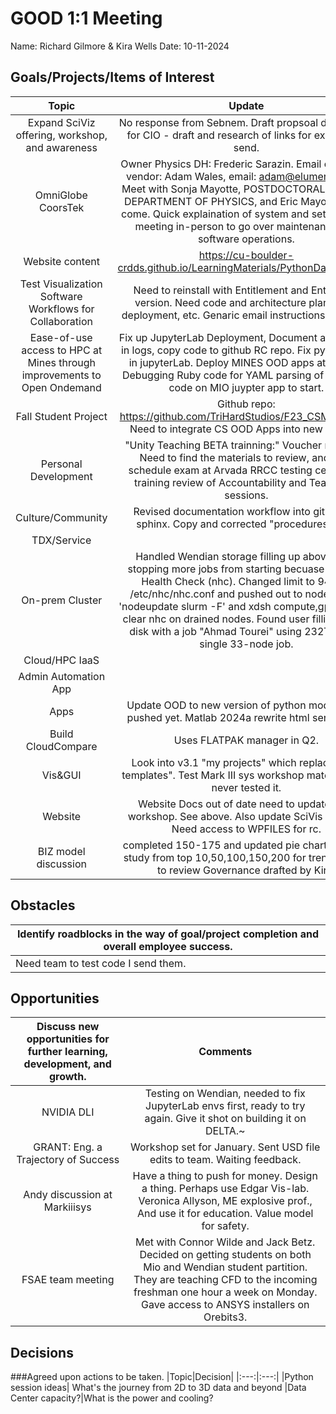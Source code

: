# GOOD 1:1 Meeting 
Name: Richard Gilmore & Kira Wells
Date: 10-11-2024
## Goals/Projects/Items of Interest 
|Topic|Update|
|:---:|:---:|
|Expand SciViz offering, workshop, and awareness| No response from Sebnem. Draft propsoal description for CIO - draft and research of links for example to send.
|OmniGlobe CoorsTek| Owner Physics DH: Frederic Sarazin. Email chain with vendor: Adam Wales, email: adam@elumenati.com. Meet with Sonja Mayotte, POSTDOCTORAL FELLOW, DEPARTMENT OF PHYSICS, and Eric Mayotte didn't come. Quick explaination of system and set follow up meeting in-person to go over maintenance and software operations.
|Website content| https://cu-boulder-crdds.github.io/LearningMaterials/PythonDataViz.html. 
|Test Visualization Software Workflows for Collaboration| Need to reinstall with Entitlement and Enterprise version. Need code and architecture plan, code deployment, etc. Genaric email instructions recieved.
|Ease-of-use access to HPC at Mines through improvements to Open Ondemand| Fix up JupyterLab Deployment, Document all changes in logs, copy code to github RC repo. Fix python envs in jupyterLab. Deploy MINES OOD apps at gibhub. Debugging Ruby code for YAML parsing of repeative code on MIO juypter app to start.
|Fall Student Project | Github repo: https://github.com/TriHardStudios/F23_CSM_Gilmore. Need to integrate CS OOD Apps into new version.
|Personal Development| "Unity Teaching BETA trainning:" Voucher recieved. Need to find the materials to review, and then schedule exam at Arvada RRCC testing center. HR training review of Accountability and Teamwork sessions.
|Culture/Community| Revised documentation workflow into gitlab and sphinx. Copy and corrected "procedures" tree.
|TDX/Service|
|On-prem Cluster| Handled Wendian storage filling up above 90% stopping more jobs from starting becuase of Node Health Check (nhc). Changed limit to 94% in /etc/nhc/nhc.conf and pushed out to nodes using 'nodeupdate slurm -F' and xdsh compute,gpu 'nhc' to clear nhc on drained nodes. Found user filling up the disk with a job "Ahmad Tourei" using 232T from a single 33-node job.
|Cloud/HPC IaaS| 
|Admin Automation App|
|Apps| Update OOD to new version of python module. Not pushed yet. Matlab 2024a rewrite html server app.
|Build CloudCompare| Uses FLATPAK manager in Q2.
|Vis&GUI| Look into v3.1 "my projects" which replaces "my templates".  Test Mark III sys workshop material, Nick never tested it.
|Website| Website Docs out of date need to update after workshop. See above. Also update SciVis offering. Need access to WPFILES for rc.
|BIZ model discussion| completed 150-175 and updated pie charts. Scaled study from top 10,50,100,150,200 for trends. Need to review Governance drafted by Kira.
## Obstacles
|Identify roadblocks in the way of goal/project completion and overall employee success.|
|---|
|Need team to test code I send them.|
## Opportunities 
|Discuss new opportunities for further learning, development, and growth.|Comments|
|:---:|:---:|
|NVIDIA DLI| Testing on Wendian, needed to fix JupyterLab envs first, ready to try again. Give it shot on building it on DELTA.~
|GRANT: Eng. a Trajectory of Success| Workshop set for January. Sent USD file edits to team. Waiting feedback.
|Andy discussion at Markiiisys| Have a thing to push for money. Design a thing. Perhaps use Edgar Vis-lab. Veronica Allyson, ME explosive prof., And use it for education. Value model for safety.  
|FSAE team meeting| Met with Connor Wilde and Jack Betz. Decided on getting students on both Mio and Wendian student partition. They are teaching CFD to the incoming freshman one hour a week on Monday. Gave access to ANSYS installers on Orebits3.
## Decisions
###Agreed upon actions to be taken.
|Topic|Decision|
|:---:|:---:|
|Python session ideas|  What's the journey from 2D to 3D data and beyond
|Data Center capacity?|What is the power and cooling? 
